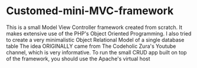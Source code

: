 # Customed-mini-MVC-framework
This is a small Model View Controller framework created from scratch.
It makes extensive use of the PHP's Object Oriented Programming.
I also tried to create a very minimalistic Object Relational Model of a single database table
The idea ORIGINALLY came from The Codeholic Zura's Youtube channel, which is very informative.
To run the small CRUD app built on top of the framework, you should use the Apache's virtual host

